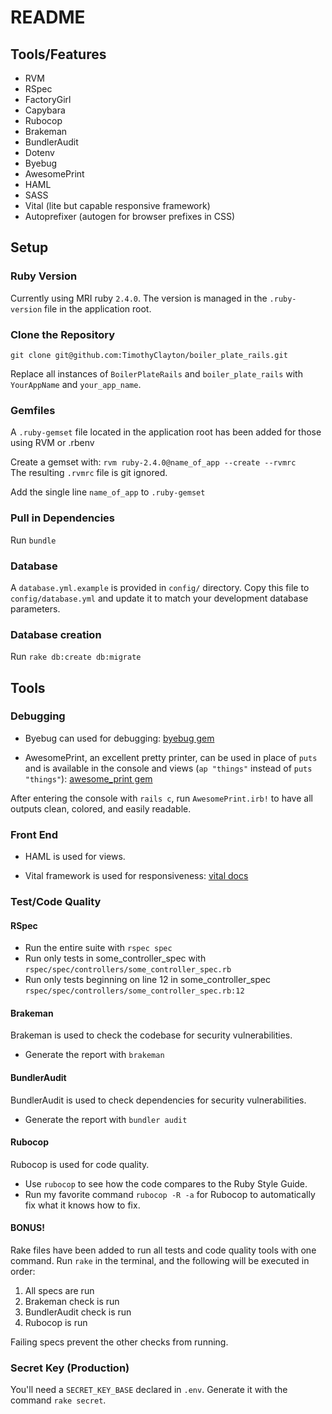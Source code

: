 # README
## Tools/Features
- RVM
- RSpec
- FactoryGirl
- Capybara
- Rubocop
- Brakeman
- BundlerAudit
- Dotenv
- Byebug
- AwesomePrint
- HAML
- SASS
- Vital (lite but capable responsive framework)
- Autoprefixer (autogen for browser prefixes in CSS)

## Setup

### Ruby Version
Currently using MRI ruby `2.4.0`. The version is managed in the `.ruby-version` file in the application root.

### Clone the Repository
`git clone git@github.com:TimothyClayton/boiler_plate_rails.git`

Replace all instances of `BoilerPlateRails` and `boiler_plate_rails` with `YourAppName` and `your_app_name`.

### Gemfiles
A `.ruby-gemset` file located in the application root has been added for those using RVM or .rbenv  

Create a gemset with: `rvm ruby-2.4.0@name_of_app --create --rvmrc`  
The resulting `.rvmrc` file is git ignored.  

Add the single line `name_of_app` to `.ruby-gemset`  
### Pull in Dependencies
Run `bundle`

### Database
A `database.yml.example` is provided in `config/` directory. Copy this file to `config/database.yml` and update it to match your development database parameters.  

### Database creation
Run `rake db:create db:migrate`

## Tools
### Debugging

* Byebug can used for debugging: [byebug gem](https://github.com/deivid-rodriguez/byebug)  

* AwesomePrint, an excellent pretty printer, can be used in place of `puts` and is available in the console and views (`ap "things"` instead of `puts "things"`): [awesome_print gem](https://github.com/awesome-print/awesome_print)  

After entering the console with `rails c`, run `AwesomePrint.irb!` to have all outputs clean, colored, and easily readable.   

### Front End
* HAML is used for views.  

* Vital framework is used for responsiveness: [vital docs](https://vitalcss.com/components)  

### Test/Code Quality

#### RSpec
* Run the entire suite with `rspec spec`
* Run only tests in some_controller_spec with `rspec/spec/controllers/some_controller_spec.rb`  
* Run only tests beginning on line 12 in some_controller_spec `rspec/spec/controllers/some_controller_spec.rb:12`  

#### Brakeman
Brakeman is used to check the codebase for security vulnerabilities.  
* Generate the report with `brakeman`

#### BundlerAudit
BundlerAudit is used to check dependencies for security vulnerabilities.  
* Generate the report with `bundler audit`  

#### Rubocop
Rubocop is used for code quality.  
* Use `rubocop` to see how the code compares to the Ruby Style Guide.  
* Run my favorite command `rubocop -R -a` for Rubocop to automatically fix what it knows how to fix.  

#### BONUS!
Rake files have been added to run all tests and code quality tools with one command. Run `rake` in the terminal, and the following will be executed in order:  
1. All specs are run
2. Brakeman check is run  
3. BundlerAudit check is run  
4. Rubocop is run

Failing specs prevent the other checks from running.
### Secret Key (Production)
You'll need a `SECRET_KEY_BASE` declared in `.env`. Generate it with the command `rake secret`.
